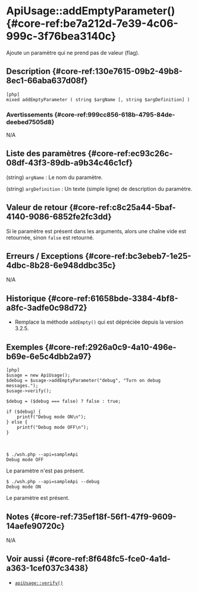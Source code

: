 # ApiUsage::addEmptyParameter() {#core-ref:be7a212d-7e39-4c06-999c-3f76bea3140c}

<div class="short-description">
Ajoute un paramètre qui ne prend pas de valeur (flag).
</div>

## Description {#core-ref:130e7615-09b2-49b8-8ec1-66aba637d08f}

    [php]
    mixed addEmptyParameter ( string $argName [, string $argDefinition] )

### Avertissements {#core-ref:999cc856-618b-4795-84de-deebed7505d8}

N/A

## Liste des paramètres {#core-ref:ec93c26c-08df-43f3-89db-a9b34c46c1cf}

(string) `argName`
:   Le nom du paramètre.

(string) `argDefinition`
:   Un texte (simple ligne) de description du paramètre.

## Valeur de retour {#core-ref:c8c25a44-5baf-4140-9086-6852fe2fc3dd}

Si le paramètre est présent dans les arguments, alors une chaîne vide est
retournée, sinon `false` est retourné.

## Erreurs / Exceptions {#core-ref:bc3ebeb7-1e25-4dbc-8b28-6e948ddbc35c}

N/A

## Historique {#core-ref:61658bde-3384-4bf8-a8fc-3adfe0c98d72}

*   Remplace la méthode `addEmpty()` qui est dépréciée depuis la version 3.2.5.

## Exemples {#core-ref:2926a0c9-4a10-496e-b69e-6e5c4dbb2a97}

    [php]
    $usage = new ApiUsage();
    $debug = $usage->addEmptyParameter("debug", "Turn on debug messages.");
    $usage->verify();
    
    $debug = ($debug === false) ? false : true;
    
    if ($debug) {
        printf("Debug mode ON\n");
    } else {
        printf("Debug mode OFF\n");
    }

&nbsp;

    $ ./wsh.php --api=sampleApi
    Debug mode OFF

Le paramètre n'est pas présent.

    $ ./wsh.php --api=sampleApi --debug
    Debug mode ON

Le paramètre est présent.

## Notes {#core-ref:735ef18f-56f1-47f9-9609-14aefe90720c}

N/A

## Voir aussi {#core-ref:8f648fc5-fce0-4a1d-a363-1cef037c3438}

*   [`apiUsage::verify()`][apiUsage_verify]

<!-- links -->
[apiUsage_verify]: #core-ref:26496476-30f7-4e64-979a-fb019d762b7b
